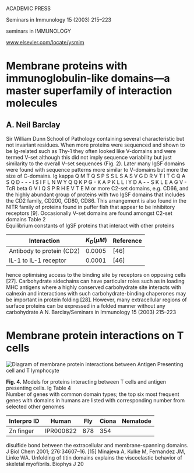 
ACADEMIC
PRESS

Seminars in Immunology 15 (2003) 215–223

seminars in
IMMUNOLOGY

www.elsevier.com/locate/ysmim

# Membrane proteins with immunoglobulin-like domains—a master superfamily of interaction molecules

## A. Neil Barclay

Sir William Dunn School of Pathology
containing several characteristic but not invariant residues. When more proteins were sequenced and shown to be Ig-related such as Thy-1 they often looked like V-domains and were termed V-set although this did not imply sequence variability but just similarity to the overall V-set sequences (Fig. 2). Later many IgSF domains were found with sequence patterns more similar to V-domains but more the size of C-domains.
Ig kappa     Q M T Q S P S S L S A S V G D R V T I T C Q A S Q D - - - I S I F L N W Y Q Q K P G - K A P K L L I Y D A - - S K L E A G V -
TcR beta     G V I Q S P R H E V T E M
or more C2-set domains, e.g. CD66, and the highly abundant group of proteins with two IgSF domains that includes the CD2 family, CD200, CD80, CD86. This arrangement is also found in the NITR family of proteins found in puffer fish that appear to be inhibitory receptors [9]. Occasionally V-set domains are found amongst C2-set domains
Table 2  
Equilibrium constants of IgSF proteins that interact with other proteins  

| Interaction | $K_{D}(\mu M)$ | Reference |
|-------------|----------------|-----------|
| Antibody to protein (CD2) | 0.0005 | [46] |
| IL-1 to IL-1 receptor | 0.0001 | [46] |

hence optimising access to the binding site by receptors on opposing cells [27]. Carbohydrate sidechains can have particular roles such as in loading MHC antigens where a highly conserved carbohydrate site interacts with calnexin and interactions with such carbohydrate-binding chaperones may be important in protein folding [28]. However, many extracellular regions of surface proteins can be expressed in a folded manner without any carbohydrate
A.N. Barclay/Seminars in Immunology 15 (2003) 215–223

# Membrane protein interactions on T cells

![Diagram of membrane protein interactions between Antigen Presenting cell and T lymphocyte](attachment:membrane_protein_interactions.png)

**Fig. 4.** Models for proteins interacting between T cells and antigen presenting cells. Ig
Table 4  
Number of genes with common domain types; the top six most frequent genes with domains in humans are listed with corresponding number from selected other genomes

| Interpro ID | Human | Fly | Ciona | Nematode |
|-------------|-------|-----|-------|----------|
| Zn finger    | IPR000822 | 878 | 354 | 
disulfide bond between the extracellular and membrane-spanning
domains. J Biol Chem 2001; 276:34607–16.
[15] Minajeva A, Kulke M, Fernandez JM, Linke WA. Unfolding of titin
domains explains the viscoelastic behavior of skeletal myofibrils.
Biophys J 20